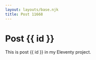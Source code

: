 ```yaml
---
layout: layouts/base.njk
title: Post 11668
---
```


# Post {{ id }}

This is post {{ id }} in my Eleventy project.
